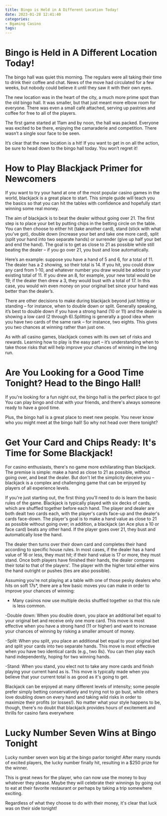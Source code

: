 ```yaml
---
title: Bingo is Held in A Different Location Today!
date: 2023-01-28 12:41:40
categories:
- Bgaming Casino
tags:
---
```



#  Bingo is Held in A Different Location Today!

The bingo hall was quiet this morning. The regulars were all taking their time to drink their coffee and chat. News of the move had circulated for a few weeks, but nobody could believe it until they saw it with their own eyes.

The new location was in the heart of the city, a much more prime spot than the old bingo hall. It was smaller, but that just meant more elbow room for everyone. There was even a small café attached, serving up pastries and coffee for free to all of the players.

The first game started at 11am and by noon, the hall was packed. Everyone was excited to be there, enjoying the camaraderie and competition. There wasn’t a single sour face to be seen.

It’s clear that the new location is a hit! If you want to get in on all the action, be sure to head down to the bingo hall today. You won’t regret it!

#  How to Play Blackjack Primer for Newcomers

If you want to try your hand at one of the most popular casino games in the world, blackjack is a great place to start. This simple guide will teach you the basics so that you can hit the tables with confidence and hopefully start winning some real money.

The aim of blackjack is to beat the dealer without going over 21. The first step is to place your bet by putting chips in the betting circle on the table. You can then choose to either hit (take another card), stand (stick with what you’ve got), double down (increase your bet and take one more card), split (split your hand into two separate hands) or surrender (give up half your bet and end the hand). The goal is to get as close to 21 as possible while still beating the dealer – if you go over 21, you bust and lose automatically.

Here’s an example: suppose you have a hand of 5 and 6, for a total of 11. The dealer has a 2 showing, so their total is 14. If you hit, you could draw any card from 1-10, and whatever number you draw would be added to your existing total of 11. If you drew an 8, for example, your new total would be 19; if the dealer then drew a 3, they would bust with a total of 17. In this case, you would win even money on your original bet since your hand was better than the dealer’s.

There are other decisions to make during blackjack beyond just hitting or standing – for instance, when to double down or split. Generally speaking, it’s best to double down if you have a strong hand (10 or 11) and the dealer is showing a low card (2 through 6).Splitting is generally a good idea when you have two cards of the same rank – for instance, two eights. This gives you two chances at winning rather than just one.

As with all casino games, blackjack comes with its own set of risks and rewards. Learning how to play is the easy part – it’s understanding when to take those risks that will help improve your chances of winning in the long run.

#  Are You Looking for a Good Time Tonight? Head to the Bingo Hall!

If you're looking for a fun night out, the bingo hall is the perfect place to go! You can play bingo and chat with your friends, and there's always someone ready to have a good time.

Plus, the bingo hall is a great place to meet new people. You never know who you might meet at the bingo hall! So why not head over there tonight?

#  Get Your Card and Chips Ready: It's Time for Some Blackjack!

For casino enthusiasts, there's no game more exhilarating than blackjack. The premise is simple: make a hand as close to 21 as possible, without going over, and beat the dealer. But don't let the simplicity deceive you – blackjack is a complex and challenging game that can be enjoyed by players of all experience levels.

If you're just starting out, the first thing you'll need to do is learn the basic rules of the game. Blackjack is typically played with six decks of cards, which are shuffled together before each hand. The player and dealer are both dealt two cards each, with the player's cards face-up and the dealer's cards face-down. The player's goal is to make a hand value as close to 21 as possible without going over; in addition, a blackjack (an Ace plus a 10 or face card) beats any other hand. If the player goes over 21, they bust and automatically lose the hand.

The dealer then turns over their down card and completes their hand according to specific house rules. In most cases, if the dealer has a hand value of 16 or less, they must hit; if their hand value is 17 or more, they must stand. Once both players have finished their hands, the dealer compares their total to that of the players'. The player with the higher total either wins the hand outright or pushes (ties are also possible).

Assuming you're not playing at a table with one of those pesky dealers who hits on soft 17s*, there are a few basic moves you can make in order to improve your chances of winning:

* Many casinos now use multiple decks shuffled together so that this rule is less common.

-Double down: When you double down, you place an additional bet equal to your original bet and receive only one more card. This move is most effective when you have a strong hand (11 or higher) and want to increase your chances of winning by risking a smaller amount of money.

-Split: When you split, you place an additional bet equal to your original bet and split your cards into two separate hands. This move is most effective when you have two identical cards (e.g., two 8s). You can then play each hand independently, hoping for two winning hands.

-Stand: When you stand, you elect not to take any more cards and finish playing your current hand as is. This move is typically made when you believe that your current total is as good as it's going to get.

Blackjack can be enjoyed at many different levels of intensity; some people prefer simply betting conservatively and trying not to go bust, while others love doubling down on every hand and taking wild risks in order to maximize their profits (or losses!). No matter what your style happens to be, though, there's no doubt that blackjack provides hours of excitement and thrills for casino fans everywhere

#  Lucky Number Seven Wins at Bingo Tonight

Lucky number seven won big at the bingo parlor tonight! After many rounds of excited players, the lucky number finally hit, resulting in a $250 prize for the winner.

This is great news for the player, who can now use the money to buy whatever they please. Maybe they will celebrate their winnings by going out to eat at their favorite restaurant or perhaps by taking a trip somewhere exciting.

Regardless of what they choose to do with their money, it's clear that luck was on their side tonight!